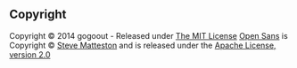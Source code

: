 ## Copyright

Copyright &copy; 2014 gogoout - Released under [The MIT License](LICENSE)
[Open Sans](http://www.google.com/fonts/specimen/Open+Sans) is Copyright &copy; [Steve Matteston](http://www.monotype.com/studio/steve-matteson) and is released under the [Apache License, version 2.0](http://www.apache.org/licenses/LICENSE-2.0.html)
